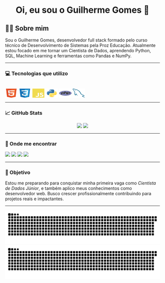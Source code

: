 <h1 align="center">Oi, eu sou o Guilherme Gomes 👋</h1>

## 👨‍💻 Sobre mim

Sou o Guilherme Gomes, desenvolvedor full stack formado pelo curso técnico de Desenvolvimento de Sistemas pela Proz Educação. Atualmente estou focado em me tornar um Cientista de Dados, aprendendo Python, SQL, Machine Learning e ferramentas como Pandas e NumPy.

---

### 💻 Tecnologias que utilizo

<div style="display: inline_block"><br>
  <img align="center" alt="HTML" height="30" width="40" src="https://raw.githubusercontent.com/devicons/devicon/master/icons/html5/html5-original.svg">
  <img align="center" alt="CSS" height="30" width="40" src="https://raw.githubusercontent.com/devicons/devicon/master/icons/css3/css3-original.svg">
  <img align="center" alt="JavaScript" height="30" width="40" src="https://raw.githubusercontent.com/devicons/devicon/master/icons/javascript/javascript-plain.svg">
  <img align="center" alt="Python" height="30" width="40" src="https://raw.githubusercontent.com/devicons/devicon/master/icons/python/python-original.svg">
  <img align="center" alt="PHP" height="30" width="40" src="https://raw.githubusercontent.com/devicons/devicon/master/icons/php/php-original.svg">
  <img align="center" alt="MySQL" height="30" width="40" src="https://raw.githubusercontent.com/devicons/devicon/master/icons/mysql/mysql-original.svg">
</div>

---

### 📈 GitHub Stats

<div align="center">
  <img height="160em" src="https://github-readme-stats.vercel.app/api?username=guilhermegomesss&show_icons=true&theme=github_dark&count_private=true"/>
  <img height="160em" src="https://github-readme-stats.vercel.app/api/top-langs/?username=guilhermegomesss&layout=compact&theme=github_dark"/>
</div>

---

### 📱 Onde me encontrar

<div> 
  <a href="mailto:guilherme.gomes51410@gmail.com" target="_blank"><img src="https://img.shields.io/badge/-Email-%23333?style=for-the-badge&logo=gmail&logoColor=white"></a>
  <a href="https://wa.me/5531996027277" target="_blank"><img src="https://img.shields.io/badge/Whatsapp-25D366?style=for-the-badge&logo=whatsapp&logoColor=white" target="_blank"></a> 
  <a href="https://www.linkedin.com/in/SEU-LINKEDIN-AQUI" target="_blank"><img src="https://img.shields.io/badge/-LinkedIn-%230077B5?style=for-the-badge&logo=linkedin&logoColor=white" target="_blank"></a>
  <a href="https://github.com/guilhermegomesss" target="_blank"><img src="https://img.shields.io/badge/-GitHub-%23181717?style=for-the-badge&logo=github&logoColor=white"></a>
</div>

---

### 🚀 Objetivo

Estou me preparando para conquistar minha primeira vaga como *Cientista de Dados Júnior*, e também aplico meus conhecimentos como desenvolvedor web. Busco crescer profissionalmente contribuindo para projetos reais e impactantes.

---

![GitHub Snake dark](https://raw.githubusercontent.com/guilhermegomesss/guilhermegomesss/output/github-contribution-grid-snake-dark.svg#gh-dark-mode-only)
![GitHub Snake light](https://raw.githubusercontent.com/guilhermegomesss/guilhermegomesss/output/github-contribution-grid-snake.svg#gh-light-mode-only)
<p>
